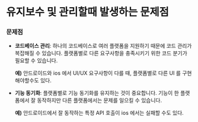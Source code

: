 유지보수 및 관리할때 발생하는 문제점
===

### 문제점

- **코드베이스 관리**: 하나의 코드베이스로 여러 플랫폼을 지원하기 때문에 코드 관리가 복잡해질 수 있습니다. 플랫폼별로 다른 요구사항을 충족시키기 위한 코드 분기가 필요할 수 있습니다.
    
    **예)** 안드로이드와 ios 에서 UI/UX 요구사항이 다를 때, 플랫폼별로 다른 UI 를 구현해야할수도 있다.
    
- **기능 동기화**: 플랫폼별로 기능 동기화를 유지하는 것이 중요합니다. 기능이 한 플랫폼에서 잘 동작하지만 다른 플랫폼에서는 문제를 일으킬 수 있습니다.
    
    **예)** 안드로이드에서 잘 동작하는 특정 API 호출이 ios 에서는 실패할 수도 있다.